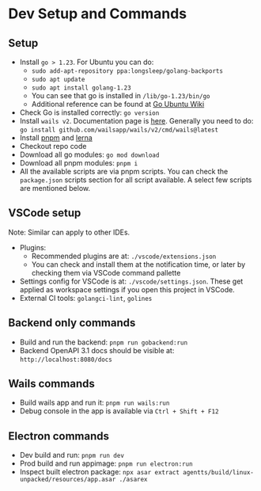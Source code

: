 # Dev Setup and Commands

## Setup

- Install `go > 1.23`. For Ubuntu you can do:
  - `sudo add-apt-repository ppa:longsleep/golang-backports`
  - `sudo apt update`
  - `sudo apt install golang-1.23`
  - You can see that go is installed in `/lib/go-1.23/bin/go`
  - Additional reference can be found at [Go Ubuntu Wiki](https://go.dev/wiki/Ubuntu)
- Check Go is installed correctly: `go version`
- Install `wails v2`. Documentation page is [here](https://wails.io/docs/gettingstarted/installation). Generally you need to do: `go install github.com/wailsapp/wails/v2/cmd/wails@latest`
- Install [pnpm](https://pnpm.io/installation) and [lerna](https://lerna.js.org/docs/getting-started)
- Checkout repo code
- Download all go modules: `go mod download`
- Download all pnpm modules: `pnpm i`
- All the available scripts are via pnpm scripts. You can check the `package.json` scripts section for all script available. A select few scripts are mentioned below.

## VSCode setup

Note: Similar can apply to other IDEs.

- Plugins:
  - Recommended plugins are at: `./vscode/extensions.json`
  - You can check and install them at the notification time, or later by checking them via VSCode command pallette
- Settings config for VSCode is at: `./vscode/settings.json`. These get applied as workspace settings if you open this project in VSCode.
- External CI tools: `golangci-lint`, `golines`

## Backend only commands

- Build and run the backend: `pnpm run gobackend:run`
- Backend OpenAPI 3.1 docs should be visible at: `http://localhost:8080/docs`

## Wails commands

- Build wails app and run it: `pnpm run wails:run`
- Debug console in the app is available via `Ctrl + Shift + F12`

## Electron commands

- Dev build and run: `pnpm run dev`
- Prod build and run appimage: `pnpm run electron:run`
- Inspect built electron package: `npx asar extract agentts/build/linux-unpacked/resources/app.asar ./asarex`
